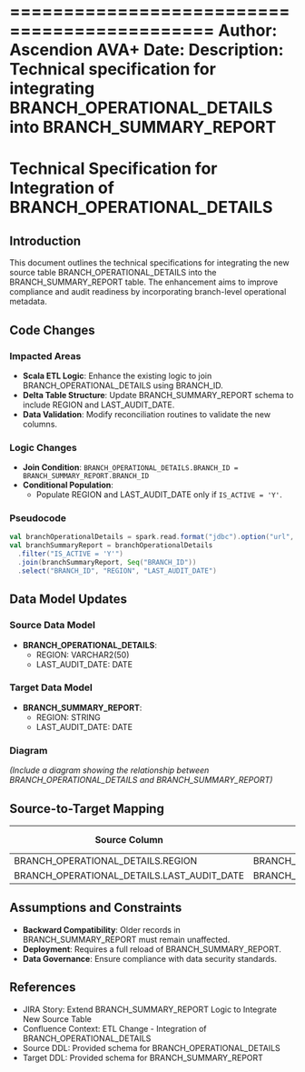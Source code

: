 =============================================
Author: Ascendion AVA+
Date: 
Description: Technical specification for integrating BRANCH_OPERATIONAL_DETAILS into BRANCH_SUMMARY_REPORT
=============================================

# Technical Specification for Integration of BRANCH_OPERATIONAL_DETAILS

## Introduction
This document outlines the technical specifications for integrating the new source table BRANCH_OPERATIONAL_DETAILS into the BRANCH_SUMMARY_REPORT table. The enhancement aims to improve compliance and audit readiness by incorporating branch-level operational metadata.

## Code Changes
### Impacted Areas
- **Scala ETL Logic**: Enhance the existing logic to join BRANCH_OPERATIONAL_DETAILS using BRANCH_ID.
- **Delta Table Structure**: Update BRANCH_SUMMARY_REPORT schema to include REGION and LAST_AUDIT_DATE.
- **Data Validation**: Modify reconciliation routines to validate the new columns.

### Logic Changes
- **Join Condition**: `BRANCH_OPERATIONAL_DETAILS.BRANCH_ID = BRANCH_SUMMARY_REPORT.BRANCH_ID`
- **Conditional Population**:
  - Populate REGION and LAST_AUDIT_DATE only if `IS_ACTIVE = 'Y'`.

### Pseudocode
```scala
val branchOperationalDetails = spark.read.format("jdbc").option("url", jdbcUrl).option("dbtable", "BRANCH_OPERATIONAL_DETAILS").load()
val branchSummaryReport = branchOperationalDetails
  .filter("IS_ACTIVE = 'Y'")
  .join(branchSummaryReport, Seq("BRANCH_ID"))
  .select("BRANCH_ID", "REGION", "LAST_AUDIT_DATE")
```

## Data Model Updates
### Source Data Model
- **BRANCH_OPERATIONAL_DETAILS**:
  - REGION: VARCHAR2(50)
  - LAST_AUDIT_DATE: DATE

### Target Data Model
- **BRANCH_SUMMARY_REPORT**:
  - REGION: STRING
  - LAST_AUDIT_DATE: DATE

### Diagram
*(Include a diagram showing the relationship between BRANCH_OPERATIONAL_DETAILS and BRANCH_SUMMARY_REPORT)*

## Source-to-Target Mapping
| Source Column                     | Target Column                     | Transformation Rule             |
|-----------------------------------|-----------------------------------|----------------------------------|
| BRANCH_OPERATIONAL_DETAILS.REGION | BRANCH_SUMMARY_REPORT.REGION      | Direct Mapping                  |
| BRANCH_OPERATIONAL_DETAILS.LAST_AUDIT_DATE | BRANCH_SUMMARY_REPORT.LAST_AUDIT_DATE | Direct Mapping                  |

## Assumptions and Constraints
- **Backward Compatibility**: Older records in BRANCH_SUMMARY_REPORT must remain unaffected.
- **Deployment**: Requires a full reload of BRANCH_SUMMARY_REPORT.
- **Data Governance**: Ensure compliance with data security standards.

## References
- JIRA Story: Extend BRANCH_SUMMARY_REPORT Logic to Integrate New Source Table
- Confluence Context: ETL Change - Integration of BRANCH_OPERATIONAL_DETAILS
- Source DDL: Provided schema for BRANCH_OPERATIONAL_DETAILS
- Target DDL: Provided schema for BRANCH_SUMMARY_REPORT